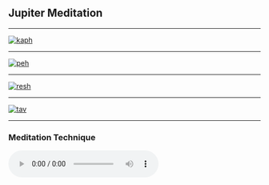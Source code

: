 ## Jupiter Meditation

---

<div class="tarot-keys"> 
	<a href="/color/$0f00fa" target="_blank"><img src="/card/K" title="kaph" alt="kaph" /></a>
</div>

---

<div class="tarot-keys"> 
	<a href="/color/$ef0000" target="_blank"><img src="/card/P" title="peh" alt="peh" /></a>
</div>

---

<div class="tarot-keys"> 
	<a href="/color/$3aff00" target="_blank"><img src="/card/R" title="resh" alt="resh" /></a>
</div>

---

<div class="tarot-keys"> 
	<a href="/color/$000000" target="_blank"><img src="/card/Th" title="tav" alt="tav" /></a>
</div>

---

### Meditation Technique

<div class="center">
  <audio controls><source src="/media/12a.Astrology.162.jupiter.mp3" type="audio/mpeg" /></audio>
</div>
